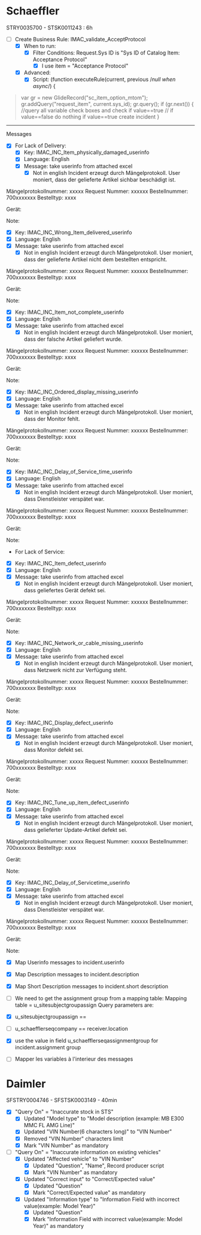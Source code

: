 # Schaeffler
STRY0035700 - STSK0011243 : 6h
- [ ] Create Business Rule: IMAC_validate_AcceptProtocol
	- [x] When to run:
		- [x] Filter Conditions: Request.Sys ID is "Sys ID of Catalog Item: Acceptance Protocol"
			- [x] I use item = "Acceptance Protocol"
	- [x] Advanced: 
		- [x] Script: (function executeRule(current, previous /*null when async*/) {
> var gr = new GlideRecord("sc_item_option_mtom");
gr.addQuery("request_item", current.sys_id);
gr.query();
if (gr.next()) {
>	//query all variable check boxes and check if value==true //
>	if value==false do nothing
>	if value==true create incident 
}

------
Messages
- [x] For Lack of Delivery:
  - [x] Key: IMAC_INC_Item_physically_damaged_userinfo
  - [x] Language: English
  - [x] Message: take userinfo from attached excel
	  - [x] Not in english
Incident erzeugt durch Mängelprotokoll.
User moniert, dass der gelieferte Artikel sichbar beschädigt ist.

Mängelprotokollnummer: xxxxx
Request Nummer: xxxxxx
Bestellnummer: 700xxxxxxx
Bestelltyp: xxxx

Gerät: 

Note:

- [x] Key: IMAC_INC_Wrong_Item_delivered_userinfo
- [x] Language: English
- [x] Message: take userinfo from attached excel
	- [x] Not in english
Incident erzeugt durch Mängelprotokoll.
User moniert, dass der gelieferte Artikel nicht dem bestellten entspricht.

Mängelprotokollnummer: xxxxx
Request Nummer: xxxxxx
Bestellnummer: 700xxxxxxx
Bestelltyp: xxxx

Gerät: 

Note:


- [x] Key: IMAC_INC_Item_not_complete_userinfo
- [x] Language: English
- [x] Message: take userinfo from attached excel
	- [x] Not in english
Incident erzeugt durch Mängelprotokoll.
User moniert, dass der falsche Artikel geliefert wurde.

Mängelprotokollnummer: xxxxx
Request Nummer: xxxxxx
Bestellnummer: 700xxxxxxx
Bestelltyp: xxxx

Gerät: 

Note:



- [x] Key: IMAC_INC_Ordered_display_missing_userinfo
- [x] Language: English
- [x] Message: take userinfo from attached excel
	- [x] Not in english
Incident erzeugt durch Mängelprotokoll.
User moniert, dass der Monitor fehlt.

Mängelprotokollnummer: xxxxx
Request Nummer: xxxxxx
Bestellnummer: 700xxxxxxx
Bestelltyp: xxxx

Gerät: 

Note:




- [x] Key: IMAC_INC_Delay_of_Service_time_userinfo
- [x] Language: English
- [x] Message: take userinfo from attached excel
	- [x] Not in english
Incident erzeugt durch Mängelprotokoll.
User moniert, dass Dienstleister verspätet war.

Mängelprotokollnummer: xxxxx
Request Nummer: xxxxxx
Bestellnummer: 700xxxxxxx
Bestelltyp: xxxx

Gerät: 

Note:




- For Lack of Service:
- [x] Key: IMAC_INC_Item_defect_userinfo
- [x] Language: English
- [x] Message: take userinfo from attached excel
  - [x] Not in english
Incident erzeugt durch Mängelprotokoll.
User moniert, dass geliefertes Gerät defekt sei.

Mängelprotokollnummer: xxxxx
Request Nummer: xxxxxx
Bestellnummer: 700xxxxxxx
Bestelltyp: xxxx

Gerät: 

Note:




- [x] Key: IMAC_INC_Network_or_cable_missing_userinfo
- [x] Language: English
- [x] Message: take userinfo from attached excel
	- [x] Not in english
Incident erzeugt durch Mängelprotokoll.
User moniert, dass Netzwerk nicht zur Verfügung steht.

Mängelprotokollnummer: xxxxx
Request Nummer: xxxxxx
Bestellnummer: 700xxxxxxx
Bestelltyp: xxxx

Gerät: 

Note:



- [x] Key: IMAC_INC_Display_defect_userinfo
- [x] Language: English
- [x] Message: take userinfo from attached excel
	- [x] Not in english 
Incident erzeugt durch Mängelprotokoll.
User moniert, dass Monitor defekt sei.

Mängelprotokollnummer: xxxxx
Request Nummer: xxxxxx
Bestellnummer: 700xxxxxxx
Bestelltyp: xxxx

Gerät: 

Note:



- [x] Key: IMAC_INC_Tune_up_item_defect_userinfo
- [x] Language: English
- [x] Message: take userinfo from attached excel
	- [x] Not in english
Incident erzeugt durch Mängelprotokoll.
User moniert, dass gelieferter Update-Artikel defekt sei.

Mängelprotokollnummer: xxxxx
Request Nummer: xxxxxx
Bestellnummer: 700xxxxxxx
Bestelltyp: xxxx

Gerät: 

Note:

- [x] Key: IMAC_INC_Delay_of_Servicetime_userinfo
- [x] Language: English
- [x] Message: take userinfo from attached excel
	- [x] Not in english
Incident erzeugt durch Mängelprotokoll.
User moniert, dass Dienstleister verspätet war.

Mängelprotokollnummer: xxxxx
Request Nummer: xxxxxx
Bestellnummer: 700xxxxxxx
Bestelltyp: xxxx

Gerät: 

Note:





- [x] Map Userinfo messages to incident.userinfo
- [x] Map Description messages to incident.description 
- [x] Map Short Description messages to incident.short description

- [ ] We need to get the assignment group from a mapping table:
Mapping table = u_sitesubjectgroupassign
Query parameters are: 
- [x] u_sitesubjectgroupassign == <CATEGORY>
- [ ] u_schaefflerseqcompany == receiver.location
- [x] use the value in field u_schaefflerseqassignmentgroup for incident.assignment group
	
	
	
- [ ] Mapper les variables à l'interieur des messages	
	
	
	

	
	
# Daimler
	
SFSTRY0004746 - SFSTSK0003149 - 40min
- [x] "Query On" = "Inaccurate stock in STS"
	- [x] Updated "Model type" to "Model description (example: MB E300 MMC FL AMG Line)"
	- [x] Updated "VIN Number(6 characters long)" to "VIN Number" 
	- [x] Removed "VIN Number" characters limit
	- [x] Mark "VIN Number" as mandatory
- [ ] "Query On" = "Inaccurate information on existing vehicles"
	- [x] Updated "Affected vehicle" to "VIN Number"
		- [x] Updated "Question", "Name", Record producer script
		- [x] Mark "VIN Number" as mandatory
	- [x] Updated "Correct input" to "Correct/Expected value"
		- [x] Updated "Question"
		- [x] Mark "Correct/Expected value" as mandatory
	- [x] Updated "Information type" to "Information Field with incorrect value(example: Model Year)"
		- [x] Updated "Question"
		- [x] Mark "Information Field with incorrect value(example: Model Year)" as mandatory
